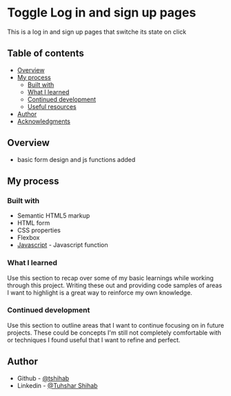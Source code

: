 # Toggle Log in and sign up pages

This is a log in and sign up pages that switche its state on click

## Table of contents

- [Overview](#overview)
- [My process](#my-process)
  - [Built with](#built-with)
  - [What I learned](#what-i-learned)
  - [Continued development](#continued-development)
  - [Useful resources](#useful-resources)
- [Author](#author)
- [Acknowledgments](#acknowledgments)


## Overview

- basic form design and js functions added


## My process

### Built with

- Semantic HTML5 markup
- HTML form
- CSS properties
- Flexbox
- [Javascript](https://www.javascript.com/) - Javascript function


### What I learned

Use this section to recap over some of my basic learnings while working through this project. Writing these out and providing code samples of areas I want to highlight is a great way to reinforce my own knowledge.


### Continued development

Use this section to outline areas that I want to continue focusing on in future projects. These could be concepts I'm still not completely comfortable with or techniques I found useful that I want to refine and perfect.


## Author

- Github - [@tshihab](https://github.com/tshihab)
- Linkedin - [@Tuhshar Shihab](https://www.linkedin.com/in/tushar-shihab-08293015b/)
